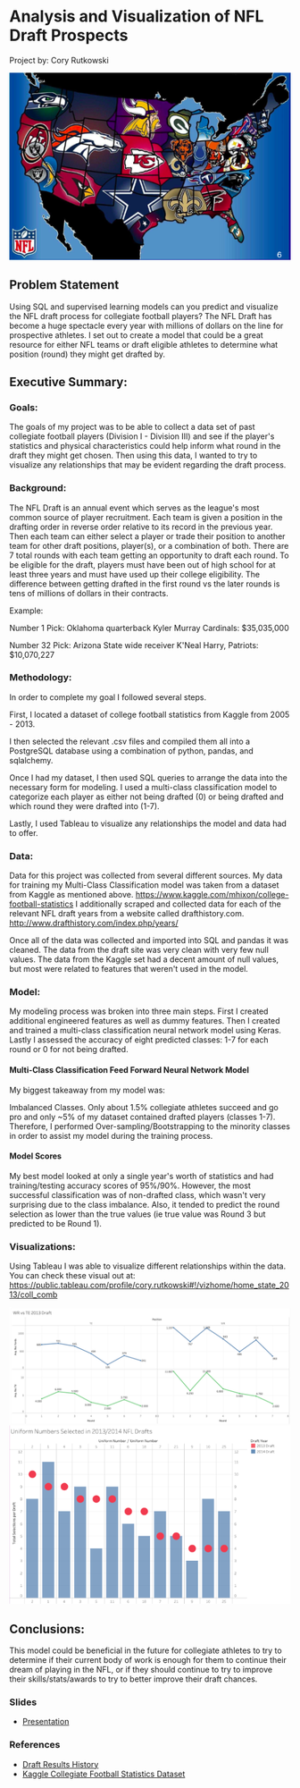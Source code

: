# Analysis and Visualization of NFL Draft Prospects
Project by: Cory Rutkowski

<img src="images/nfl_map.png?raw=true"/>

## Problem Statement

Using SQL and supervised learning models can you predict and visualize the NFL draft process for collegiate football players? The NFL Draft has become a huge spectacle every year with millions of dollars on the line for prospective athletes.
I set out to create a model that could be a great resource for either NFL teams or draft eligible athletes to determine what position (round) they might get drafted by.


## Executive Summary:


### Goals:

The goals of my project was to be able to collect a data set of past collegiate football players (Division I - Division III) and see if the player's statistics and physical characteristics could help inform what round in the draft they might get chosen. Then using this data, I wanted to try to visualize any relationships that may be evident regarding the draft process.

### Background:

The NFL Draft is an annual event which serves as the league's most common source of player recruitment. Each team is given a position in the drafting order in reverse order relative to its record in the previous year. Then each team can either select a player or trade their position to another team for other draft positions, player(s), or a combination of both.
There are 7 total rounds with each team getting an opportunity to draft each round. To be eligible for the draft, players must have been out of high school for at least three years and must have used up their college eligibility. The difference between getting drafted in the first round vs the later rounds is tens of millions of dollars in their contracts.

Example:

Number 1 Pick: Oklahoma quarterback Kyler Murray Cardinals: $35,035,000

Number 32 Pick: Arizona State wide receiver K'Neal Harry, Patriots: $10,070,227

### Methodology:

In order to complete my goal I followed several steps. 

First, I located a dataset of college football statistics from Kaggle from 2005 - 2013.

I then selected the relevant .csv files and compiled them all into a PostgreSQL database using a combination of python, pandas, and sqlalchemy.

Once I had my dataset, I then used SQL queries to arrange the data into the necessary form for modeling. I used a multi-class classification model to categorize each player as either not being drafted (0) or being drafted and which round they were drafted into (1-7).

Lastly, I used Tableau to visualize any relationships the model and data had to offer.


### Data:

Data for this project was collected from several different sources. 
My data for training my Multi-Class Classification model was taken from a dataset from Kaggle as mentioned above.
https://www.kaggle.com/mhixon/college-football-statistics
I additionally scraped and collected data for each of the relevant NFL draft years from a website called drafthistory.com.
http://www.drafthistory.com/index.php/years/

Once all of the data was collected and imported into SQL and pandas it was cleaned. The data from the draft site was very clean with very few null values. The data from the Kaggle set had a decent amount of null values, but most were related to features that weren't used in the model.

### Model: 
My modeling process was broken into three main steps. First I created additional engineered features as well as dummy features. Then I created and trained a multi-class classification neural network model using Keras. Lastly I assessed the accuracy of eight predicted classes: 1-7 for each round or 0 for not being drafted.

#### Multi-Class Classification Feed Forward Neural Network Model
My biggest takeaway from my model was:

Imbalanced Classes. Only about 1.5% collegiate athletes succeed and go pro and only ~5% of my dataset contained drafted players (classes 1-7). Therefore, I performed Over-sampling/Bootstrapping to the minority classes in order to assist my model during the training process.


#### Model Scores

My best model looked at only a single year's worth of statistics and had training/testing accuracy scores of 95%/90%. However, the most successful classification was of non-drafted class, which wasn't very surprising due to the class imbalance. Also, it tended to predict the round selection as lower than the true values (ie true value was Round 3 but predicted to be Round 1).


### Visualizations:

Using Tableau I was able to visualize different relationships within the data.
You can check these visual out at: https://public.tableau.com/profile/cory.rutkowski#!/vizhome/home_state_2013/coll_comb

<img src="images/project1_visual.png?raw=true"/>
<img src="images/project1_uniforms.png?raw=true"/>


## Conclusions:


This model could be beneficial in the future for collegiate athletes to try to determine if their current body of work is enough for them to continue their dream of playing in the NFL, or if they should continue to try to improve their skills/stats/awards to try to better improve their draft chances.

### Slides

- [Presentation](https://docs.google.com/presentation/d/1DlI68sgSFOUmQatPLTInHjYeIakYXF0UTzCwsduH4-E/edit?usp=sharing)

### References

- [Draft Results History](http://www.drafthistory.com/index.php/years/)
- [Kaggle Collegiate Football Statistics Dataset](https://www.kaggle.com/mhixon/college-football-statistics)
